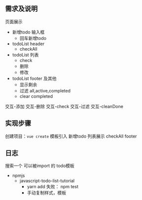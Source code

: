 

## 需求及说明
页面展示
- 新增todo 输入框
    - 回车新增todo
- todoList header
    - checkAll
- todoList 列表
    - check
    - 删除
    - 修改
- todoList footer 及其他
    - 显示剩余
    - 过滤 all,active,completed
    - clear completed

交互-添加
交互-删除
交互-check
交互-过滤
交互-cleanDone

## 实现步骤
创建项目：`vue create`
模板引入
新增todo
列表展示
checkAll
footer


## 日志
搜索一个 可以被import 的 todo模板
- npmjs
    - javascript-todo-list-tutorial  
        - yarn add 失败： npm test
        - 手动复制样式，模板